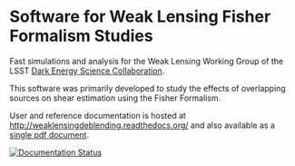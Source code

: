 Software for Weak Lensing Fisher Formalism Studies
============================================

Fast simulations and analysis for the Weak Lensing Working Group of the LSST [Dark Energy Science Collaboration](http://www.lsst-desc.org).

This software was primarily developed to study the effects of overlapping sources on shear estimation using the Fisher Formalism. 

User and reference documentation is hosted at http://weaklensingdeblending.readthedocs.org/ and also available as a [single pdf document](https://readthedocs.org/projects/weaklensingdeblending/downloads/pdf/latest/).

[![Documentation Status](https://readthedocs.org/projects/weaklensingdeblending/badge/?version=latest)](https://readthedocs.org/projects/weaklensingdeblending/?badge=latest)
